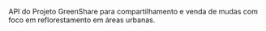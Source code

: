 API do Projeto GreenShare para compartilhamento e venda de mudas com foco em reflorestamento em áreas urbanas.
